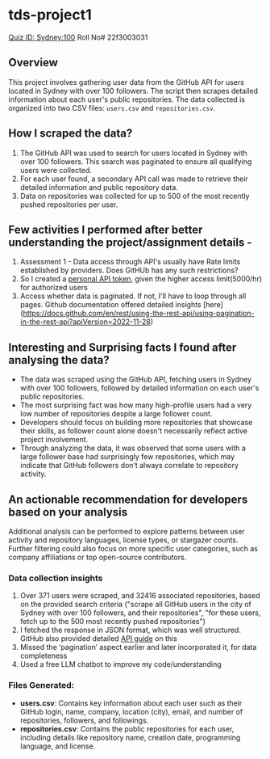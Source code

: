 # tds-project1
[Quiz ID: Sydney:100](https://tools-in-data-science.pages.dev/project1)
Roll No# 22f3003031


## Overview

This project involves gathering user data from the GitHub API for users located in Sydney with over 100 followers. The script then scrapes detailed information about each user's public repositories. The data collected is organized into two CSV files: `users.csv` and `repositories.csv`.

## How I scraped the data?
1. The GitHub API was used to search for users located in Sydney with over 100 followers. This search was paginated to ensure all qualifying users were collected.
2. For each user found, a secondary API call was made to retrieve their detailed information and public repository data.
3. Data on repositories was collected for up to 500 of the most recently pushed repositories per user.

## Few activities I performed after better understanding the project/assignment details - 
1) Assessment 1 - Data access through API's usually have Rate limits established by providers. Does GitHUb has any such restrictions? 
2) So I created a [personal API token](https://github.com/settings/personal-access-tokens/new), given the higher access limit(5000/hr) for authorized users
3) Access whether data is paginated. If not, I'll have to loop through all pages. Github documentation offered detailed insights [here] (https://docs.github.com/en/rest/using-the-rest-api/using-pagination-in-the-rest-api?apiVersion=2022-11-28)

## Interesting and Surprising facts I found after analysing the data?

- The data was scraped using the GitHub API, fetching users in Sydney with over 100 followers, followed by detailed information on each user's public repositories.
- The most surprising fact was how many high-profile users had a very low number of repositories despite a large follower count.
- Developers should focus on building more repositories that showcase their skills, as follower count alone doesn't necessarily reflect active project involvement.
- Through analyzing the data, it was observed that some users with a large follower base had surprisingly few repositories, which may indicate that GitHub followers don’t always correlate to repository activity.

## An actionable recommendation for developers based on your analysis

Additional analysis can be performed to explore patterns between user activity and repository languages, license types, or stargazer counts. Further filtering could also focus on more specific user categories, such as company affiliations or top open-source contributors.

### Data collection insights
1. Over 371 users were scraped, and 32416 associated repositories, based on the provided search criteria ("scrape all GitHub users in the city of Sydney with over 100 followers, and their repositories", "for these users, fetch up to the 500 most recently pushed repositories")
2. I fetched the response in JSON format, which was well structured. GitHub also provided detailed [API guide](https://docs.github.com/en/rest/about-the-rest-api/about-the-rest-api?apiVersion=2022-11-28) on this
3. Missed the ‘pagination’ aspect earlier and later incorporated it, for data completeness
5. Used a free LLM chatbot to improve my code/understanding

### Files Generated:
- **users.csv**: Contains key information about each user such as their GitHub login, name, company, location (city), email, and number of repositories, followers, and followings.
- **repositories.csv**: Contains the public repositories for each user, including details like repository name, creation date, programming language, and license.
